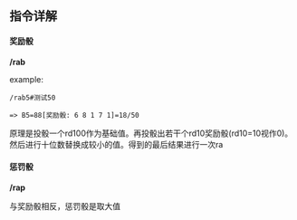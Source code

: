 ## 指令详解

#### 奖励骰

**/rab**

example:

```
/rab5#测试50

=> B5=88[奖励骰: 6 8 1 7 1]=18/50
```

原理是投骰一个rd100作为基础值。再投骰出若干个rd10奖励骰(rd10=10视作0)。然后进行十位数替换成较小的值。得到的最后结果进行一次ra

#### 惩罚骰

**/rap**

与奖励骰相反，惩罚骰是取大值
